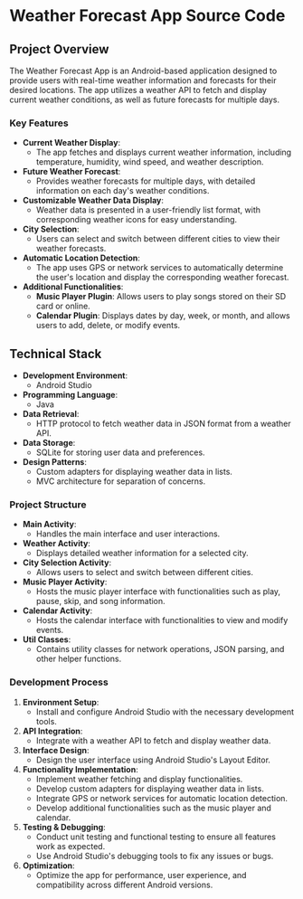 # Weather Forecast App Source Code

## Project Overview

The Weather Forecast App is an Android-based application designed to provide users with real-time weather information and forecasts for their desired locations. The app utilizes a weather API to fetch and display current weather conditions, as well as future forecasts for multiple days.

### Key Features

- **Current Weather Display**:
  - The app fetches and displays current weather information, including temperature, humidity, wind speed, and weather description.
- **Future Weather Forecast**:
  - Provides weather forecasts for multiple days, with detailed information on each day's weather conditions.
- **Customizable Weather Data Display**:
  - Weather data is presented in a user-friendly list format, with corresponding weather icons for easy understanding.
- **City Selection**:
  - Users can select and switch between different cities to view their weather forecasts.
- **Automatic Location Detection**:
  - The app uses GPS or network services to automatically determine the user's location and display the corresponding weather forecast.
- **Additional Functionalities**:
  - **Music Player Plugin**: Allows users to play songs stored on their SD card or online.
  - **Calendar Plugin**: Displays dates by day, week, or month, and allows users to add, delete, or modify events.

## Technical Stack

- **Development Environment**:
  - Android Studio
- **Programming Language**:
  - Java
- **Data Retrieval**:
  - HTTP protocol to fetch weather data in JSON format from a weather API.
- **Data Storage**:
  - SQLite for storing user data and preferences.
- **Design Patterns**:
  - Custom adapters for displaying weather data in lists.
  - MVC architecture for separation of concerns.

### Project Structure

- **Main Activity**:
  - Handles the main interface and user interactions.
- **Weather Activity**:
  - Displays detailed weather information for a selected city.
- **City Selection Activity**:
  - Allows users to select and switch between different cities.
- **Music Player Activity**:
  - Hosts the music player interface with functionalities such as play, pause, skip, and song information.
- **Calendar Activity**:
  - Hosts the calendar interface with functionalities to view and modify events.
- **Util Classes**:
  - Contains utility classes for network operations, JSON parsing, and other helper functions.

### Development Process

1. **Environment Setup**:
   - Install and configure Android Studio with the necessary development tools.
2. **API Integration**:
   - Integrate with a weather API to fetch and display weather data.
3. **Interface Design**:
   - Design the user interface using Android Studio's Layout Editor.
4. **Functionality Implementation**:
   - Implement weather fetching and display functionalities.
   - Develop custom adapters for displaying weather data in lists.
   - Integrate GPS or network services for automatic location detection.
   - Develop additional functionalities such as the music player and calendar.
5. **Testing & Debugging**:
   - Conduct unit testing and functional testing to ensure all features work as expected.
   - Use Android Studio's debugging tools to fix any issues or bugs.
6. **Optimization**:
   - Optimize the app for performance, user experience, and compatibility across different Android versions.


